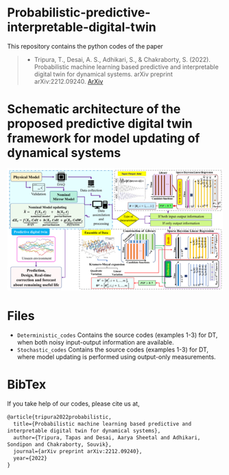 # Probabilistic-predictive-interpretable-digital-twin
This repository contains the python codes of the paper 
  > + Tripura, T., Desai, A. S., Adhikari, S., & Chakraborty, S. (2022). Probabilistic machine learning based predictive and interpretable digital twin for dynamical systems. arXiv preprint arXiv:2212.09240. [ArXiv](https://arxiv.org/abs/2212.09240)

# Schematic architecture of the proposed predictive digital twin framework for model updating of dynamical systems
![Architecture](Predictive_DT.png)

# Files
  + `Deterministic_codes` Contains the source codes (examples 1-3) for DT, when both noisy input-output information are available.
  + `Stochastic_codes` Contains the source codes (examples 1-3) for DT, where model updating is performed using output-only measurements.

# BibTex
If you take help of our codes, please cite us at,
```
@article{tripura2022probabilistic,
  title={Probabilistic machine learning based predictive and interpretable digital twin for dynamical systems},
  author={Tripura, Tapas and Desai, Aarya Sheetal and Adhikari, Sondipon and Chakraborty, Souvik},
  journal={arXiv preprint arXiv:2212.09240},
  year={2022}
}
```
